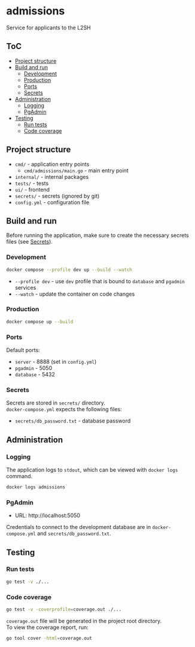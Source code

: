 # admissions

Service for applicants to the L2SH

## ToC <!-- omit in toc -->

- [Project structure](#project-structure)
- [Build and run](#build-and-run)
  - [Development](#development)
  - [Production](#production)
  - [Ports](#ports)
  - [Secrets](#secrets)
- [Administration](#administration)
  - [Logging](#logging)
  - [PgAdmin](#pgadmin)
- [Testing](#testing)
  - [Run tests](#run-tests)
  - [Code coverage](#code-coverage)

## Project structure

- `cmd/` - application entry points
  - `cmd/admissions/main.go` - main entry point
- `internal/` - internal packages
- `tests/` - tests
- `ui/` - frontend
- `secrets/` - secrets (ignored by git)
- `config.yml` - configuration file

## Build and run

Before running the application, make sure to create the necessary secrets files (see [Secrets](#secrets)).

### Development

```bash
docker compose --profile dev up --build --watch
```

- `--profile dev` - use `dev` profile that is bound to `database` and `pgadmin` services
- `--watch` - update the container on code changes

### Production

```bash
docker compose up --build
```

### Ports

Default ports:

- `server` - 8888 (set in `config.yml`)
- `pgadmin` - 5050
- `database` - 5432

### Secrets

Secrets are stored in `secrets/` directory.  
`docker-compose.yml` expects the following files:

- `secrets/db_password.txt` - database password

## Administration

### Logging

The application logs to `stdout`, which can be viewed with `docker logs` command.

```bash
docker logs admissions
```

### PgAdmin

- URL: http://localhost:5050

Credentials to connect to the development database are in `docker-compose.yml` and `secrets/db_password.txt`.

## Testing

### Run tests

```bash
go test -v ./...
```

### Code coverage

```bash
go test -v -coverprofile=coverage.out ./...
```

`coverage.out` file will be generated in the project root directory.  
To view the coverage report, run:

```bash
go tool cover -html=coverage.out
```
